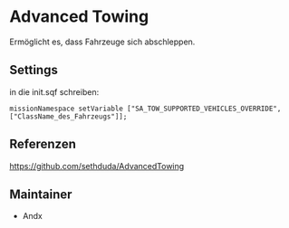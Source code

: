 # Advanced Towing

Ermöglicht es, dass Fahrzeuge sich abschleppen.

## Settings

in die init.sqf schreiben:

```missionNamespace setVariable ["SA_TOW_SUPPORTED_VEHICLES_OVERRIDE", ["ClassName_des_Fahrzeugs"]];```

## Referenzen

<https://github.com/sethduda/AdvancedTowing>

## Maintainer

- Andx
